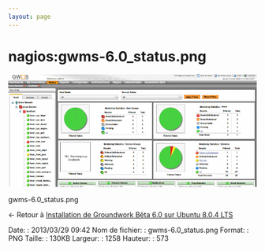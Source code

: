 ```yaml
---
layout: page
---
```


nagios:gwms-6.0\_status.png
===========================

[![gwms-6.0\_status.png](../../assets/media/nagios/gwms-6.0_status.png@cache=&w=900&h=409 "gwms-6.0_status.png")](../../assets/media/nagios/gwms-6.0_status.png@cache= "Afficher le fichier original")

gwms-6.0\_status.png

← Retour à [Installation de Groundwork Bêta 6.0 sur Ubuntu 8.0.4
LTS](../../groundwork/groundwork6.0-install-ubuntu.html "groundwork:groundwork6.0-install-ubuntu")

Date:
:   2013/03/29 09:42
Nom de fichier:
:   gwms-6.0\_status.png
Format:
:   PNG
Taille:
:   130KB
Largeur:
:   1258
Hauteur:
:   573

